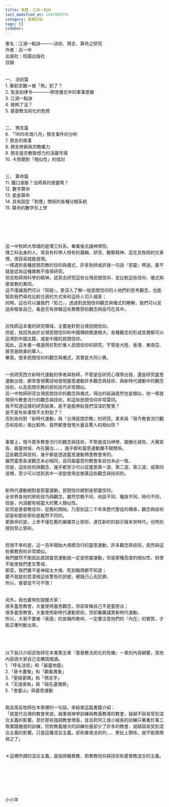 ```yaml
---
title: 推薦：江湖一點訣
last_modified_at: 1547992574
category: 書籍評論
tags: []
sidebar: 
---
```


<p>書名：江湖一點訣———法術、預言、算命之研究<br/>作者：呂一中<br/>出版社：校園出版社<br/><!--more-->目錄<br/><br/><br/>一、	法術篇<br/>1.	華航空難＝被「煞」到了？<br/>2.	急急如律令————祭改儀式中的軍事思維<br/>3.	江湖一點訣<br/>4.	做夠了沒？<br/>5.	基督教法術化的危險<br/><br/><br/>二、	預言篇<br/>6. 「1995年潤八月」預言事件的分析<br/>7.  預言的故事<br/>8.  預言修辭與宗教權力<br/>9.  預言是宗教聯想力的活躍市場<br/>10.  卡西爾對「相似性」的探討<br/><br/><br/>三、	算命篇<br/>11. 鐵口直斷？法師真的很靈嗎？<br/>12. 數字算命<br/>13. 星座算命<br/>14. 具有固定「對應」關係的各種分類系統<br/>15. 算命的數字形上學<br/><br/><br/><br/><br/><br/><br/>呂一中牧師大學讀的是理工科系，畢業後去讀神學院。<br/>理工科出身的人，常具有科學人特有的邏輯、研究、觀察精神，這在呂牧師的文章裡，很容易就能發現。<br/>一樣遇到各種民間宗教的信仰與儀式，許多牧師或許就一句話『邪靈』帶過，要不就是認為這種異教不值得研究。<br/>但呂牧師用科學的精神，認真去研究這些台灣民間信仰，並比較這些信仰、儀式與基督教的異同。<br/>這不僅讓我們可以『知彼』，更深入了解一般民間信仰的人他們的思考觀念，也能幫助我們尋找比較合適的方式來和這些人切入福音；<br/>同時，這也可以讓我們『知己』，透過對民間信仰觀念與儀式的瞭解，我們可以反過來檢查自己，看是否有摻雜這些異教邪術觀念與技巧在其中。<br/><br/><br/>呂牧師這本書的研究領域，主要是針對台灣民間信仰。<br/>但是，我認為由於台灣民間信仰和中國傳統關連極大，各種觀念的形成其實都可以追溯到中國古籍，或是中國的民間信仰。<br/>因此，這本書一樣適用於對於華人民間信仰的研究，不管是大陸、香港、東南亞、甚至是歐美的華人，<br/>畢竟，很多民間信仰的觀念與儀式，其實是大同小異。<br/><br/><br/>一些研究西方新時代運動的學者與牧師，不管是從研究心理學出發，還是研究靈恩運動出發，都常會很驚訝地發現靈恩運動許多觀念與技術，與新時代運動中的觀念技術，以及民間宗教的邪術技巧非常類似。<br/>呂一中牧師研究台灣民間信仰的觀念與儀式，得出的結論竟然也是類似，他一樣發現現今教會流行的觀念與技術，和這些民間信仰非常雷同。<br/>我不知道這樣的研究結果，是不是能帶給我們深深的警覺？<br/>是不是有些事情不太對勁了？<br/>否則為何對『新時代運動』與『台灣民間宗教』的研究，拿來與『現今教會流行觀念和技術』做比較時，竟然都會發現大量且驚人的相似性？<br/><br/><br/>事實上，現今眾多教會流行的觀念與技術，不管是成功神學、圖像化禱告、大聲宣告、屬靈地域、內在醫治、、、，幾乎都和靈恩運動離不開關係。<br/>這些觀念與技術，幾乎都是透過靈恩運動帶進教會來的。<br/>雖然靈恩各波觀念未必相同，且同屬靈恩的教會各自也未必一致，<br/>但是，這些技術與觀念，幾乎都至少可以從靈恩第一波、第二波、第三波、或第四波裡，至少可以找到其中一波是使用並推廣這些觀念與技術的。<br/><br/><br/>新時代運動絕對是邪靈運動，民間信仰絕對是邪靈信仰。<br/>全世界各地的邪術技巧與觀念，雖然宗教不同、地區不同、種族不同、時代不同，但是，內涵都有相當大的驚人類似性。<br/>反而是基督教信仰，從舊約開始，乃至到這二千年來歷代聖徒的傳承，觀念與技術卻是和那些邪術是截然不同的。<br/>更致命的是，上帝不僅在舊約嚴厲禁止邪術，連在新約的啟示錄末世時代，也特別提到禁止邪術。<br/><br/><br/>但很不幸的是，近一百年開始大規模流行的靈恩運動，許多觀念與技術，竟然與這些異教邪術非常類似。<br/>我們雖然不能因此就說靈恩運動就一定是邪靈運動，但是那種高度的相似性，假使不能使我們產生警戒，<br/>那麼，我們要不是神經太大條、死到臨頭都不知道；<br/>要不就是刻意漠視這些警告的訊號，硬隨己心去犯罪。<br/>所以，基督徒不可不慎！<br/><br/><br/>另外，我也要特別提醒大家：<br/>很多靈恩教會，大量使用靈恩觀念，但卻宣稱自己不是靈恩派；<br/>很多靈恩教會，大量使用新時代運動邪術，但卻嚴厲譴責新時代運動。<br/>所以，大家不要被『表面』的宣稱所欺哄，一定要注意他們的『內在』的實質，才能正確判斷出來。<br/><br/><br/><br/><br/>以下我只介紹呂牧師在本書第五章『基督教法術化的危機』一章的內容綱要，其他內容請大家自己去購買閱讀。<br/>1.「呼名法術」和「屬靈地圖」<br/>2.「唐卡畫像」和「觀看異象」<br/>3.「聖經密碼」和「預言字」<br/>4.「天道承負」與「祖先遺傳罪」<br/>5.「會靈山」與靈恩運動<br/><br/><br/>我且用呂牧師在本章裡的一句話，來結束這篇書籍介紹：<br/>「就當代台灣的教會來說，越重視神學訓練與教義教導的教會，就越不容易受到混合主義的影響。至於那些強調教會增長，並且對同工或小組長的訓練只著重於事工等實踐層面的訓練，但對教義層次的訓練份量卻少了許多的教會，就越容易受到混合主義的影響。只是這種混合主義，卻和重視法術的、、、牽扯上關係，就不能等閒視之了」<br/><br/><br/>＊這裡所謂的混合主義，是指摻雜異教、把異教信仰與技術和基督教混合的主義。<br/><br/><br/><br/><br/><br/><br/><br/>小小羊</p>